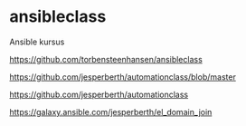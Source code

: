 # ansibleclass
Ansible kursus 

https://github.com/torbensteenhansen/ansibleclass

https://github.com/jesperberth/automationclass/blob/master

https://github.com/jesperberth/automationclass

https://galaxy.ansible.com/jesperberth/el_domain_join

